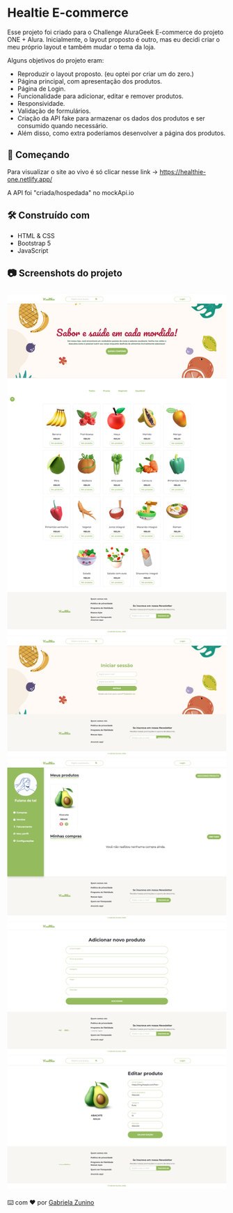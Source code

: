 # Healtie E-commerce

Esse projeto foi criado para o Challenge AluraGeek E-commerce do projeto ONE + Alura.
Inicialmente, o layout proposto é outro, mas eu decidi criar o meu próprio layout e
também mudar o tema da loja.

Alguns objetivos do projeto eram:

- Reproduzir o layout proposto. (eu optei por criar um do zero.)
- Página principal, com apresentação dos produtos.
- Página de Login.
- Funcionalidade para adicionar, editar e remover produtos.
- Responsividade.
- Validação de formulários.
- Criação da API fake para armazenar os dados dos produtos e ser consumido quando necessário.
- Além disso, como extra poderíamos desenvolver a página dos produtos.

## 🚀 Começando

Para visualizar o site ao vivo é só clicar nesse link -> https://healthie-one.netlify.app/

A API foi "criada/hospedada" no mockApi.io

## 🛠️ Construído com

- HTML & CSS
- Bootstrap 5
- JavaScript

## 📷 Screenshots do projeto

![Screeenshot foto do projeto](src/images/screenshot/screenshot.png)
![Screeenshot foto do projeto](src/images/screenshot/screenshot%20(1).png)
![Screeenshot foto do projeto](src/images/screenshot/screenshot%20(3).png)
![Screeenshot foto do projeto](src/images/screenshot/screenshot%20(2).png)
![Screeenshot foto do projeto](src/images/screenshot/screenshot%20(4).png)
---
⌨️ com ❤️ por [Gabriela Zunino](https://github.com/gaberelaa)